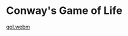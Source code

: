 # Conway's Game of Life

[gol.webm](https://github.com/user-attachments/assets/22f1f007-d045-4a9e-b38f-a0f3e211b11c)
